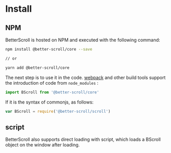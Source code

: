 # Install

## NPM

BetterScroll is hosted on NPM and executed with the following command:

```bash
npm install @better-scroll/core --save

// or

yarn add @better-scroll/core
```

The next step is to use it in the code. [webpack](https://webpack.js.org/) and other build tools support the introduction of code from `node_modules` :

``` js
import BScroll from '@better-scroll/core'
```

If it is the syntax of commonjs, as follows:

``` js
var BScroll = require('@better-scroll/scroll')
```

## script

BetterScroll also supports direct loading with script, which loads a BScroll object on the window after loading.
